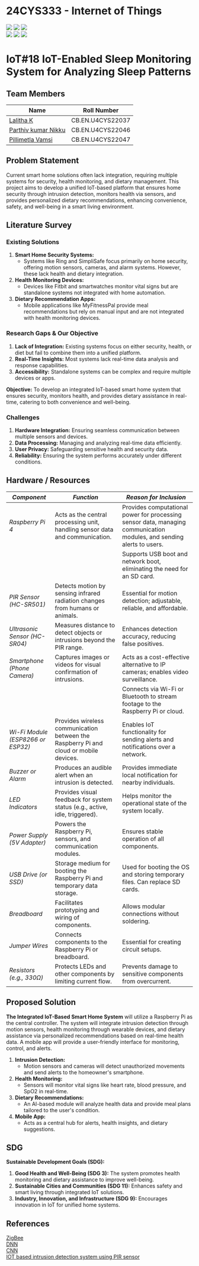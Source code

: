 # 24CYS333 - Internet of Things
![](https://img.shields.io/badge/Batch-22CYS-lightgreen) ![](https://img.shields.io/badge/UG-blue) ![](https://img.shields.io/badge/Subject-IoT-blue)
<br/>
![](https://img.shields.io/badge/Lecture-2-orange) ![](https://img.shields.io/badge/Practical-3-orange) ![](https://img.shields.io/badge/Credits-3-orange) <br/>

# IoT#18 IoT-Enabled Sleep Monitoring System for Analyzing Sleep Patterns
## Team Members
|   **Name** |   **Roll Number**   |
|------------|---------------------|
|[Lalitha K](https://github.com/Lalitha0614)   |CB.EN.U4CYS22037     |
|[Parthiv kumar Nikku](https://github.com/parthivkumarnikku)   |CB.EN.U4CYS22046     |
|[Pillimetla Vamsi](https://github.com/pillimetlavamsi)      |CB.EN.U4CYS22047     |
## Problem Statement
Current smart home solutions often lack integration, requiring multiple systems for security, health monitoring, and dietary management. This project aims to develop a unified IoT-based platform that ensures home security through intrusion detection, monitors health via sensors, and provides personalized dietary recommendations, enhancing convenience, safety, and well-being in a smart living environment.

## Literature Survey
### Existing Solutions
1. **Smart Home Security Systems:** 
   - Systems like Ring and SimpliSafe focus primarily on home security, offering motion sensors, cameras, and alarm systems. However, these lack health and dietary integration.
2. **Health Monitoring Devices:**
   - Devices like Fitbit and smartwatches monitor vital signs but are standalone systems not integrated with home automation.
3. **Dietary Recommendation Apps:**
   - Mobile applications like MyFitnessPal provide meal recommendations but rely on manual input and are not integrated with health monitoring devices.
### Research Gaps & Our Objective
1. **Lack of Integration:** Existing systems focus on either security, health, or diet but fail to combine them into a unified platform.
2. **Real-Time Insights:** Most systems lack real-time data analysis and response capabilities.
3. **Accessibility:** Standalone systems can be complex and require multiple devices or apps.

**Objective:** To develop an integrated IoT-based smart home system that ensures security, monitors health, and provides dietary assistance in real-time, catering to both convenience and well-being.

### Challenges
1. **Hardware Integration:** Ensuring seamless communication between multiple sensors and devices.
2. **Data Processing:** Managing and analyzing real-time data efficiently.
3. **User Privacy:** Safeguarding sensitive health and security data.
4. **Reliability:** Ensuring the system performs accurately under different conditions.

## Hardware / Resources

| *Component*               | *Function*                                               | *Reason for Inclusion*                                                                 |
|------------------------------|-----------------------------------------------------------|-----------------------------------------------------------------------------------------|
| *Raspberry Pi 4*           | Acts as the central processing unit, handling sensor data and communication. | Provides computational power for processing sensor data, managing communication modules, and sending alerts to users. |
|                              |                                                           | Supports USB boot and network boot, eliminating the need for an SD card.               |
| *PIR Sensor (HC-SR501)*    | Detects motion by sensing infrared radiation changes from humans or animals. | Essential for motion detection; adjustable, reliable, and affordable.                  |
| *Ultrasonic Sensor (HC-SR04)* | Measures distance to detect objects or intrusions beyond the PIR range.  | Enhances detection accuracy, reducing false positives.                                 |
| *Smartphone (Phone Camera)*| Captures images or videos for visual confirmation of intrusions. | Acts as a cost-effective alternative to IP cameras; enables video surveillance.         |
|                              |                                                           | Connects via Wi-Fi or Bluetooth to stream footage to the Raspberry Pi or cloud.         |
| *Wi-Fi Module (ESP8266 or ESP32)* | Provides wireless communication between the Raspberry Pi and cloud or mobile devices. | Enables IoT functionality for sending alerts and notifications over a network.         |
| *Buzzer or Alarm*          | Produces an audible alert when an intrusion is detected.  | Provides immediate local notification for nearby individuals.                          |
| *LED Indicators*           | Provides visual feedback for system status (e.g., active, idle, triggered). | Helps monitor the operational state of the system locally.                              |
| *Power Supply (5V Adapter)*| Powers the Raspberry Pi, sensors, and communication modules. | Ensures stable operation of all components.                                            |
| *USB Drive (or SSD)*       | Storage medium for booting the Raspberry Pi and temporary data storage. | Used for booting the OS and storing temporary files. Can replace SD cards.             |
| *Breadboard*               | Facilitates prototyping and wiring of components.         | Allows modular connections without soldering.                                          |
| *Jumper Wires*             | Connects components to the Raspberry Pi or breadboard.    | Essential for creating circuit setups.                                                 |
| *Resistors (e.g., 330Ω)*   | Protects LEDs and other components by limiting current flow. | Prevents damage to sensitive components from overcurrent.                               |

## Proposed Solution
**The Integrated IoT-Based Smart Home System** will utilize a Raspberry Pi as the central controller. The system will integrate intrusion detection through motion sensors, health monitoring through wearable devices, and dietary assistance via personalized recommendations based on real-time health data. A mobile app will provide a user-friendly interface for monitoring, control, and alerts.
1. **Intrusion Detection:**
   - Motion sensors and cameras will detect unauthorized movements and send alerts to the homeowner's smartphone.
2. **Health Monitoring:**
   - Sensors will monitor vital signs like heart rate, blood pressure, and SpO2 in real-time.
3. **Dietary Recommendations:**
   - An AI-based module will analyze health data and provide meal plans tailored to the user's condition.
4. **Mobile App:**
   - Acts as a central hub for alerts, health insights, and dietary suggestions.

## SDG
**Sustainable Development Goals (SDG):**
1. **Good Health and Well-Being (SDG 3):** The system promotes health monitoring and dietary assistance to improve well-being.
2. **Sustainable Cities and Communities (SDG 11):** Enhances safety and smart living through integrated IoT solutions.
3. **Industry, Innovation, and Infrastructure (SDG 9):** Encourages innovation in IoT for unified home systems.

## References
[ZigBee](https://www.scitepress.org/Link.aspx?doi=10.5220/0009342200570068)  
[DNN](https://www.mdpi.com/2073-431X/12/2/34)  
[CNN](https://www.readcube.com/articles/10.7717/peerj-cs.721)  
[IOT based intrusion detection system using PIR sensor](https://ieeexplore.ieee.org/abstract/document/8256877)
